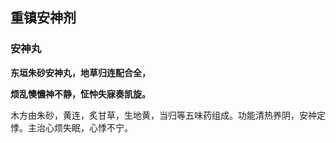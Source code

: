 ## 重镇安神剂

### **安神丸**

**东垣朱砂安神丸，地草归连配合全，**

**烦乱懊憹神不静，怔忡失寐奏凯旋。**

木方由朱砂，黄连，炙甘草，生地黄，当归等五味药组成。功能清热养阴，安祌定悸。主治心烦失眠，心悸不宁。

